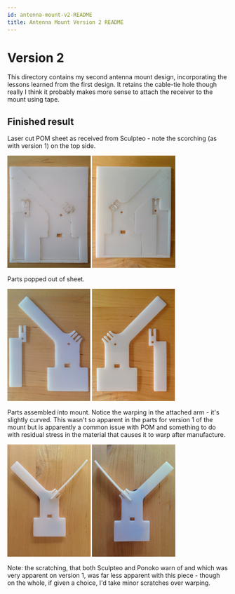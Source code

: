 ```yaml
---
id: antenna-mount-v2-README
title: Antenna Mount Version 2 README
---
```


Version 2
=========

This directory contains my second antenna mount design, incorporating the lessons learned from the first design. It retains the cable-tie hole though really I think it probably makes more sense to attach the receiver to the mount using tape.

Finished result
---------------

Laser cut POM sheet as received from Sculpteo - note the scorching (as with version 1) on the top side.

<img height="256" src="images/pom-sheet-top.jpg"> <img height="256" src="images/pom-sheet-underside.jpg">

Parts popped out of sheet.

<img height="256" src="images/parts-top.jpg"> <img height="256" src="images/parts-underside.jpg">

Parts assembled into mount. Notice the warping in the attached arm - it's slightly curved. This wasn't so apparent in the parts for version 1 of the mount but is apparently a common issue with POM and something to do with residual stress in the material that causes it to warp after manufacture.

<img height="256" src="images/mount-top.jpg"> <img height="256" src="images/mount-underside.jpg">

Note: the scratching, that both Sculpteo and Ponoko warn of and which was very apparent on version 1, was far less apparent with this piece - though on the whole, if given a choice, I'd take minor scratches over warping.

